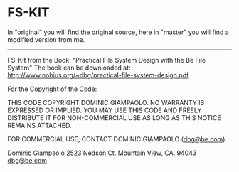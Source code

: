 FS-KIT
======

In "original" you will find the original source, here in "master" you will find a modified version from me.


------------------------------------------------------------
FS-Kit from the Book: "Practical File System Design with the Be File System"
The book can be downloaded at: http://www.nobius.org/~dbg/practical-file-system-design.pdf

For the Copyright of the Code:

  THIS CODE COPYRIGHT DOMINIC GIAMPAOLO.  NO WARRANTY IS EXPRESSED
  OR IMPLIED.  YOU MAY USE THIS CODE AND FREELY DISTRIBUTE IT FOR
  NON-COMMERCIAL USE AS LONG AS THIS NOTICE REMAINS ATTACHED.

  FOR COMMERCIAL USE, CONTACT DOMINIC GIAMPAOLO (dbg@be.com).

  Dominic Giampaolo
  2523 Nedson Ct.
  Mountain View, CA. 94043
  dbg@be.com


